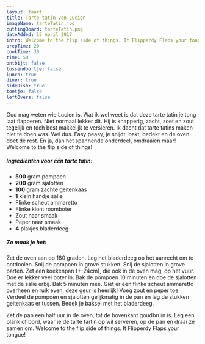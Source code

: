 ```yaml
---
layout: taart
title: Tarte tatin van Lucien
imageName: tarteTatin.jpg
cuttingBoard: tarteTatin.png
dateAdded: 15 April 2017
intro: Welcome to the flip side of things. It Flipperdy Flaps your tongue!
prepTime: 20
cookTime: 30
time: 50
ontbijt: false
tussendoortje: false
lunch: true
diner: true
sideDish: true
toetje: false
leftOvers: false
---
```


God mag weten wie Lucien is. Wat ik wel weet is dat deze tarte tatin je tong laat flapperen. Niet normaal lekker dit. Hij is knapperig, zacht, zoet en zout tegelijk en toch best makkelijk te versieren. Ik dacht dat tarte tatins maken niet te doen was. Wel dus. Easy peasy, je snijdt, bakt, bedekt en de oven doet de rest. En ja, dan het spannende onderdeel, omdraaien maar! Welcome to the flip side of things!

##### Ingrediënten voor één tarte tatin:
* <b>500</b> gram pompoen
* <b>200</b> gram sjalotten
* <b>100</b> gram zachte geitenkaas
* <b>1</b> klein handje salie
* Flinke scheut ammaretto
* Flinke klont roomboter
* Zout naar smaak
* Peper naar smaak
* <b>4</b> plakjes bladerdeeg

##### Zo maak je het:
Zet de oven aan op 180 graden.
Leg het bladerdeeg op het aanrecht om te ontdooien.
Snij de pompoen in grove stukken.
Snij de sjalotten in grove parten.
Zet een koekenpan (+-24cm), die ook in de oven mag, op het vuur. Doe er lekker veel boter in. Bak de pompoen 10 minuten en doe de sjalotten met de salie erbij. Bak 5 minuten mee. Giet er een flinke scheut ammaretto overheen en ruik even, deze geur is heerlijk! Voeg zout en peper toe. Verdeel de pompoen en sjalotten gelijkmatig in de pan en leg de stukken geitenkaas er tussen.
Bedek je baksel met het bladerdeeg.

Zet de pan een half uur in de oven, tot de bovenkant goudbruin is.
Leg een plank of bord, waar je de tarte tartin op wil serveren, op de pan en draai ze samen om. Welcome to the flip side of things. It Flipperdy Flaps your tongue!
